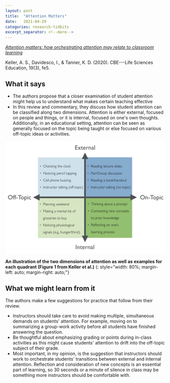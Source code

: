 ```yaml
---
layout: post
title:  "Attention Matters"
date:   2021-04-29
categories: research-tidbits
excerpt_separator: <!--more-->
---
```

*[Attention matters: how orchestrating attention may relate to classroom learning][doi]*

<!--more-->
Keller, A. S., Davidesco, I., & Tanner, K. D. (2020). CBE---Life Sciences Education, 19(3), fe5.

## What it says
- The authors propose that a closer examination of student attention might help us to understand what makes certain teaching effective
- In this review and commentary, they discuss how student attention can be classified along two dimensions. Attention is either external, focused on people and things, or it is internal, focused on one's own thoughts. Additionally, in an educational setting, attention can be seen as generally focused on the topic being taught or else focused on various off-topic ideas or activities.

![Dimensions of student attention](/assets/Keller-fig-1.png)

**An illustration of the two dimensions of attention as well as examples for each quadrant (Figure 1 from Keller et al.)**
{: style="width: 80%; margin-left: auto; margin-right: auto;"}

## What we might learn from it
The authors make a few suggestions for practice that follow from their review.
- Instructors should take care to avoid making multiple, simultaneous demands on students' attention. For example, moving on to summarizing a group-work activity before all students have finished answering the question.
- Be thoughtful about emphasizing grading or points during in-class activities as this might cause students' attention to drift into the off-topic subject of their grade.
- Most important, in my opinion, is the suggestion that instructors should work to orchestrate students' transitions between external and internal attention. Reflection and consideration of new concepts is an essential part of learning, so 30 seconds or a minute of silence in class may be something more instructors should be comfortable with.


[doi]: https://doi.org/10.1187/cbe.20-05-0106

